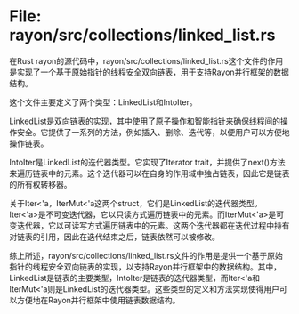 # File: rayon/src/collections/linked_list.rs

在Rust rayon的源代码中，rayon/src/collections/linked_list.rs这个文件的作用是实现了一个基于原始指针的线程安全双向链表，用于支持Rayon并行框架的数据结构。

这个文件主要定义了两个类型：LinkedList<T>和IntoIter<T>。

LinkedList<T>是双向链表的实现，其中使用了原子操作和智能指针来确保线程间的操作安全。它提供了一系列的方法，例如插入、删除、迭代等，以便用户可以方便地操作链表。

IntoIter<T>是LinkedList<T>的迭代器类型。它实现了Iterator trait，并提供了next()方法来遍历链表中的元素。这个迭代器可以在自身的作用域中独占链表，因此它是链表的所有权转移器。

关于Iter<'a，IterMut<'a这两个struct，它们是LinkedList<T>的迭代器类型。Iter<'a>是不可变迭代器，它以只读方式遍历链表中的元素。而IterMut<'a>是可变迭代器，它以可读写方式遍历链表中的元素。这两个迭代器都在迭代过程中持有对链表的引用，因此在迭代结束之后，链表依然可以被修改。

综上所述，rayon/src/collections/linked_list.rs文件的作用是提供一个基于原始指针的线程安全双向链表的实现，以支持Rayon并行框架中的数据结构。其中，LinkedList<T>是链表的主要类型，IntoIter<T>是链表的迭代器类型，而Iter<'a和IterMut<'a则是LinkedList<T>的迭代器类型。这些类型的定义和方法实现使得用户可以方便地在Rayon并行框架中使用链表数据结构。

